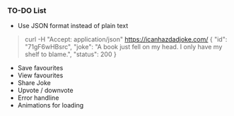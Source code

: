 ### TO-DO List
 - Use JSON format instead of plain text
> curl -H "Accept: application/json" https://icanhazdadjoke.com/
{
  "id": "71gF6wHBsrc", 
  "joke": "A book just fell on my head. I only have my shelf to blame.", 
  "status": 200
}

 - Save favourites
 - View favourites
 - Share Joke
 - Upvote / downvote
 - Error handline
 - Animations for loading

